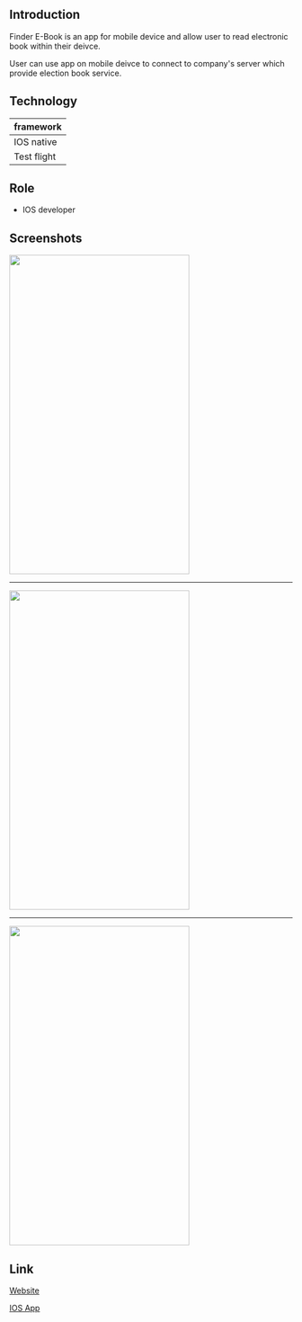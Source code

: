 
## Introduction

Finder E-Book is an app for mobile device and
allow user to read electronic book within their
deivce.

User can use app on mobile deivce to connect to
company's server which provide election book service.

## Technology

| framework |
| --------- |
| IOS native |
| Test flight |

## Role

- IOS developer

## Screenshots

<img src="https://previews.dropbox.com/p/thumb/AAwrm9GzsQBvGDOkyUZigI-UFCfSZ5-iopqxxwDMyLWd2-jCRBHZwK--Mq8Rn-e3U3arNGcUkn0hEXzTawI3EKVIOMoxxMzVgDMGJ8z6OPucR4IzWS1nKqftRPj2V3vBtyY7Ez-_tEdc4FDNeb8WpJp3d0tsqU0YwoFXeLW1Aho-y36PeouPrNPArklzJeJI__hOUmtVpWCFvKUTEHK27eazOb1rit3axoVHCyo3m3ws4A2pVzkyn-q3oqo8GcMshr_H75fQgocQszlxeKZ7RENjb_C_2EhbNoLcOrJZQmfU_5N2PPpoU8rLovQrLxWw4qjSQNzXY8mpMmnZUilL-zo-sc71dRsff06bHX7fLXccSg/p.png?fv_content=true&size_mode=5"  width="320" height="568">

---

<img src="https://previews.dropbox.com/p/thumb/AAyJTVhJ3TTVxu0znisfT0LvncKLROgIR6kQJL0s8pEly1R-O76NVI99bzvmJ3b-8oY5W5cevHNmQiRVCYa2pP-HmvqA5LP2IjFJIKMVux_CVHKnrhQFIceOVvJAoTa5Xg2KlF9xxUeRdT2EL1PS7Pz0sYOnF9ugcCLnCpFs9eGCfSfVxS-qfiuhnIe7TFbatfX1oV-X36sZQmN59u8an6SDRYGmSuW09rqrYJS3LNur5brAlOF9geNUTI4DQVwJad_i_wOq8zeMjqfVB1J0FNaFWQt4HBBpXq7zvR8JU5YuBvV82qfT0O74aNDmEvPwyFyHjwADW3tsOOZnMktIPQ0hcqlH2ZjZb77K8IBIrfSlDw/p.png?fv_content=true&size_mode=5"  width="320" height="568">

---

<img src="https://previews.dropbox.com/p/thumb/AAwtCxAeP3nNaioXnSWiunCAz3j6L2NIC7MbkU1w1_C-8r10fGImENldPWAyjRf8RdSiqUhFUTv-FsP0EzzGjwpL_AOqXRJ_aTIo76GU1fiWMoZ1aQvNIODbYRgDowEfTkUses_ecf4XCqn-z3meci30yDsDokvGz-qAWdVbahhGMrDMDSNNEt50PL71yn1uImYn5pfPWQkJiex3eGjUTNpuSwU7Z-oW6_vuXlL4veetdEXak7iR2r6UOM6A4MZiacV4MVnwkvZskdJRAXPFTN5mTkv7MzuTLYKqMDgXPsdk2J1YNAU9bQfanhM6w7ggYDgkRNvnm9D1RNahvCQ6QC_aXKc5s6b3GPGLKeEKfckVCg/p.png?fv_content=true&size_mode=5"  width="320" height="568">

## Link
[Website](https://www.gogofinder.com.tw)

[IOS App](https://apps.apple.com/tw/app/finder-ebook-for-iphone/id1081726714)


